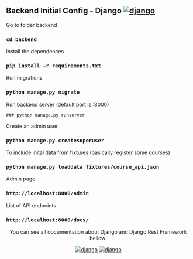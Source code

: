## Backend Initial Config - Django [![django](https://img.shields.io/badge/Django-FFFFFF?style=flat&logo=django&logoColor=green)](https://www.djangoproject.com)

Go to folder backend

### `cd backend`

Install the dependences

### `pip install -r requirements.txt`

Run migrations

### `python manage.py migrate`

Run backend server (default port is :8000)

`### python manage.py runserver`

Create an admin user

### `python manage.py createsuperuser`

To include inital data from fixtures (basically register some courses)

### `python manage.py loaddata fixtures/course_api.json`

Admin page

### `http://localhost:8000/admin`

List of API endpoints

### `http://localhost:8000/docs/`

<div align="center">

You can see all documentation about Django and Django Rest Framework bellow:

[![django](https://img.shields.io/badge/Django-FFFFFF?style=flat&logo=django&logoColor=green)](https://www.djangoproject.com) [![django](https://img.shields.io/badge/DRF-FFFFFF?style=flat&logo=django&logoColor=green)](https://www.django-rest-framework.org)

</div>
